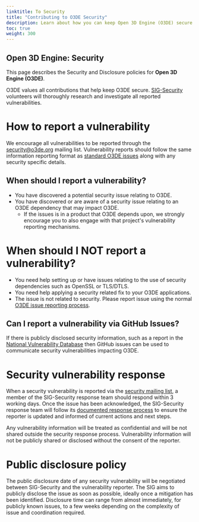 ```yaml
---
linktitle: To Security
title: "Contributing to O3DE Security"
description: Learn about how you can keep Open 3D Engine (O3DE) secure.
toc: true
weight: 300
---
```


## Open 3D Engine: Security
This page describes the Security and Disclosure policies for **Open 3D Engine (O3DE)**.

O3DE values all contributions that help keep O3DE secure. [SIG-Security](https://github.com/o3de/sig-security) volunteers will thoroughly research and investigate all reported vulnerabilities. 

# How to report a vulnerability
We encourage all vulnerabilities to be reported through the [security@o3de.org](mailto:security@o3de.org) mailing list. Vulnerability reports should follow the same information reporting format as [standard O3DE issues](https://github.com/o3de/o3de/blob/development/.github/ISSUE_TEMPLATE/bug_template.md) along with any security specific details.

## When should I report a vulnerability?
* You have discovered a potential security issue relating to O3DE. 
* You have discovered or are aware of a security issue relating to an O3DE dependency that may impact O3DE.
     * If the issues is in a product that O3DE depends upon, we strongly encourage you to also engage with that project's vulnerability reporting mechanisms. 

# When should I NOT report a vulnerability?
* You need help setting up or have issues relating to the use of security dependencies such as OpenSSL or TLS/DTLS.
* You need help applying a security related fix to your O3DE applications. 
* The issue is not related to security. Please report issue using the normal [O3DE issue reporting process](https://github.com/o3de/o3de/issues).

## Can I report a vulnerability via GitHub Issues?
If there is publicly disclosed security information, such as a report in the [National Vulnerability Database](https://nvd.nist.gov/) then GitHub issues can be used to communicate security vulnerabilities impacting O3DE.

# Security vulnerability response
When a security vulnerability is reported via the [security mailing list](mailto:security@o3de.org), a member of the SIG-Security response team should respond within 3 working days. Once the issue has been acknowledged, the SIG-Security response team will follow its [documented response process](https://github.com/o3de/sig-security/issues/14) to ensure the reporter is updated and informed of current actions and next steps.

Any vulnerability information will be treated as confidential and will be not shared outside the security response process. Vulnerability information will not be publicly shared or disclosed without the consent of the reporter.

# Public disclosure policy
The public disclosure date of any security vulnerability will be negotiated between SIG-Security and the vulnerability reporter. The SIG aims to publicly disclose the issue as soon as possible, ideally once a mitigation has been identified. Disclosure time can range from almost immediately, for publicly known issues, to a few weeks depending on the complexity of issue and coordination required.

